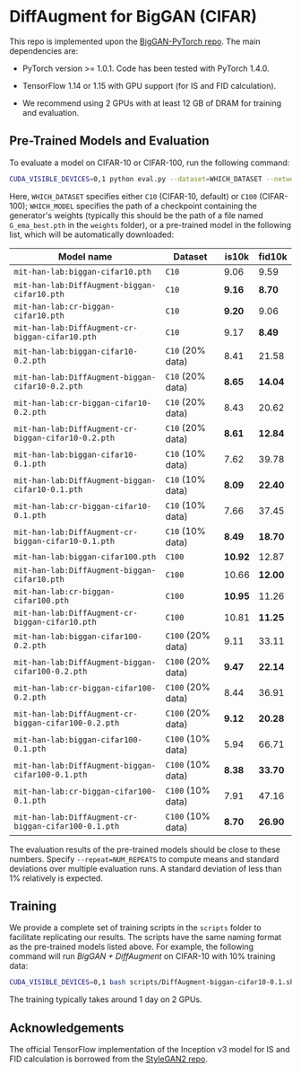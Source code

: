# DiffAugment for BigGAN (CIFAR)

This repo is implemented upon the [BigGAN-PyTorch repo](https://github.com/ajbrock/BigGAN-PyTorch). The main dependencies are:

- PyTorch version >= 1.0.1. Code has been tested with PyTorch 1.4.0.

- TensorFlow 1.14 or 1.15 with GPU support (for IS and FID calculation).

- We recommend using 2 GPUs with at least 12 GB of DRAM for training and evaluation.

## Pre-Trained Models and Evaluation

To evaluate a model on CIFAR-10 or CIFAR-100, run the following command:

```bash
CUDA_VISIBLE_DEVICES=0,1 python eval.py --dataset=WHICH_DATASET --network=WHICH_MODEL
```

Here, `WHICH_DATASET` specifies either `C10` (CIFAR-10, default) or `C100` (CIFAR-100); `WHICH_MODEL` specifies the path of a checkpoint containing the generator's weights (typically this should be the path of a file named `G_ema_best.pth` in the `weights` folder), or a pre-trained model in the following list, which will be automatically downloaded:

| Model name                                           | Dataset               | is10k     | fid10k    |
| ---------------------------------------------------- | --------------------- | --------- | --------- |
| `mit-han-lab:biggan-cifar10.pth`                     | `C10`             | 9.06      | 9.59      |
| `mit-han-lab:DiffAugment-biggan-cifar10.pth`         | `C10`             | **9.16**  | **8.70**  |
| `mit-han-lab:cr-biggan-cifar10.pth`                  | `C10`             | **9.20**  | 9.06      |
| `mit-han-lab:DiffAugment-cr-biggan-cifar10.pth`      | `C10`             | 9.17      | **8.49**  |
| `mit-han-lab:biggan-cifar10-0.2.pth`                 | `C10` (20% data)  | 8.41      | 21.58     |
| `mit-han-lab:DiffAugment-biggan-cifar10-0.2.pth`     | `C10` (20% data)  | **8.65**  | **14.04** |
| `mit-han-lab:cr-biggan-cifar10-0.2.pth`              | `C10` (20% data)  | 8.43      | 20.62     |
| `mit-han-lab:DiffAugment-cr-biggan-cifar10-0.2.pth`  | `C10` (20% data)  | **8.61**  | **12.84** |
| `mit-han-lab:biggan-cifar10-0.1.pth`                 | `C10` (10% data)  | 7.62      | 39.78     |
| `mit-han-lab:DiffAugment-biggan-cifar10-0.1.pth`     | `C10` (10% data)  | **8.09**  | **22.40** |
| `mit-han-lab:cr-biggan-cifar10-0.1.pth`              | `C10` (10% data)  | 7.66      | 37.45     |
| `mit-han-lab:DiffAugment-cr-biggan-cifar10-0.1.pth`  | `C10` (10% data)  | **8.49**  | **18.70** |
| `mit-han-lab:biggan-cifar100.pth`                    | `C100`            | **10.92** | 12.87     |
| `mit-han-lab:DiffAugment-biggan-cifar10.pth`         | `C100`            | 10.66     | **12.00** |
| `mit-han-lab:cr-biggan-cifar100.pth`                 | `C100`            | **10.95** | 11.26     |
| `mit-han-lab:DiffAugment-cr-biggan-cifar10.pth`      | `C100`            | 10.81     | **11.25** |
| `mit-han-lab:biggan-cifar100-0.2.pth`                | `C100` (20% data) | 9.11      | 33.11     |
| `mit-han-lab:DiffAugment-biggan-cifar100-0.2.pth`    | `C100` (20% data) | **9.47**  | **22.14** |
| `mit-han-lab:cr-biggan-cifar100-0.2.pth`             | `C100` (20% data) | 8.44      | 36.91     |
| `mit-han-lab:DiffAugment-cr-biggan-cifar100-0.2.pth` | `C100` (20% data) | **9.12**  | **20.28** |
| `mit-han-lab:biggan-cifar100-0.1.pth`                | `C100` (10% data) | 5.94      | 66.71     |
| `mit-han-lab:DiffAugment-biggan-cifar100-0.1.pth`    | `C100` (10% data) | **8.38**  | **33.70** |
| `mit-han-lab:cr-biggan-cifar100-0.1.pth`             | `C100` (10% data) | 7.91      | 47.16     |
| `mit-han-lab:DiffAugment-cr-biggan-cifar100-0.1.pth` | `C100` (10% data) | **8.70**  | **26.90** |

The evaluation results of the pre-trained models should be close to these numbers. Specify `--repeat=NUM_REPEATS` to compute means and standard deviations over multiple evaluation runs. A standard deviation of less than 1% relatively is expected.

## Training

We provide a complete set of training scripts in the `scripts` folder to facilitate replicating our results. The scripts have the same naming format as the pre-trained models listed above. For example, the following command will run *BigGAN + DiffAugment* on CIFAR-10 with 10% training data:

```bash
CUDA_VISIBLE_DEVICES=0,1 bash scripts/DiffAugment-biggan-cifar10-0.1.sh
```

The training typically takes around 1 day on 2 GPUs.

## Acknowledgements

The official TensorFlow implementation of the Inception v3 model for IS and FID calculation is borrowed from the [StyleGAN2 repo](https://github.com/NVlabs/stylegan2).

